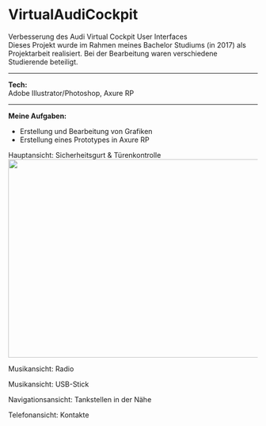 # VirtualAudiCockpit
Verbesserung des Audi Virtual Cockpit User Interfaces</br>
Dieses Projekt wurde im Rahmen meines Bachelor Studiums (in 2017) als Projektarbeit realisiert. Bei der Bearbeitung waren verschiedene Studierende beteiligt.</br>
_____________________________________
<b>Tech:</b></br>
Adobe Illustrator/Photoshop, Axure RP
_____________________________________
<b>Meine Aufgaben:</b></br>
- Erstellung und Bearbeitung von Grafiken
- Erstellung eines Prototypes in Axure RP

Hauptansicht: Sicherheitsgurt & Türenkontrolle
<img src="SafeNetKidsPoster_App.png" width="551" height="400"/>

Musikansicht: Radio

Musikansicht: USB-Stick

Navigationsansicht: Tankstellen in der Nähe

Telefonansicht: Kontakte

